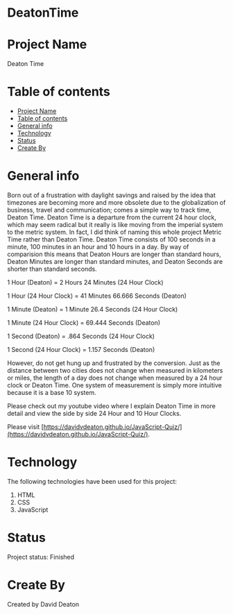 # DeatonTime

# Project Name
  Deaton Time

# Table of contents
- [Project Name](#project-name)
- [Table of contents](#table-of-contents)
- [General info](#general-info)
- [Technology](#technology)
- [Status](#status)
- [Create By](#create-by)

# General info

Born out of a frustration with daylight savings and raised by the idea that timezones are becoming more and more obsolete due to the globalization of business, travel and communication; comes a simple way to track time, Deaton Time. Deaton Time is a departure from the current 24 hour clock, which may seem radical but it really is like moving from the imperial system to the metric system. In fact, I did think of naming this whole project Metric Time rather than Deaton Time. Deaton Time consists of 100 seconds in a minute, 100 minutes in an hour and 10 hours in a day. By way of comparision this means that Deaton Hours are longer than standard hours, Deaton Minutes are longer than standard minutes, and Deaton Seconds are shorter than standard seconds.

1 Hour (Deaton) = 2 Hours 24 Minutes (24 Hour Clock)

1 Hour (24 Hour Clock) = 41 Minutes 66.666 Seconds (Deaton)

1 Minute (Deaton) = 1 Minute 26.4 Seconds (24 Hour Clock)

1 Minute (24 Hour Clock) = 69.444 Seconds (Deaton)

1 Second (Deaton) = .864 Seconds (24 Hour Clock)

1 Second (24 Hour Clock) = 1.157 Seconds (Deaton)

However, do not get hung up and frustrated by the conversion.  Just as the distance between two cities does not change when measured in kilometers or miles, the length of a day does not change when measured by a 24 hour clock or Deaton Time.  One system of measurement is simply more intuitive because it is a base 10 system.

Please check out my youtube video where I explain Deaton Time in more detail and view the side by side 24 Hour and 10 Hour Clocks.

Please visit [https://davidvdeaton.github.io/JavaScript-Quiz/](https://davidvdeaton.github.io/JavaScript-Quiz/).

# Technology
The following technologies have been used for this project:

  1. HTML
  2. CSS
  3. JavaScript

# Status
Project status: Finished

# Create By
Created by David Deaton